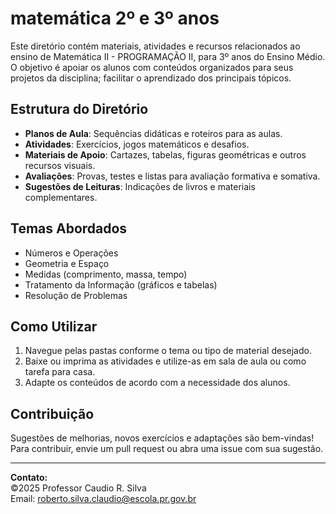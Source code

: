 # matemática 2º e 3º anos

Este diretório contém materiais, atividades e recursos relacionados ao ensino de Matemática II - PROGRAMAÇÃO II, para 3º anos do Ensino Médio. O objetivo é apoiar os alunos com conteúdos organizados para seus projetos da disciplina; facilitar o aprendizado dos principais tópicos.

## Estrutura do Diretório

- **Planos de Aula**: Sequências didáticas e roteiros para as aulas.
- **Atividades**: Exercícios, jogos matemáticos e desafios.
- **Materiais de Apoio**: Cartazes, tabelas, figuras geométricas e outros recursos visuais.
- **Avaliações**: Provas, testes e listas para avaliação formativa e somativa.
- **Sugestões de Leituras**: Indicações de livros e materiais complementares.

## Temas Abordados

- Números e Operações
- Geometria e Espaço
- Medidas (comprimento, massa, tempo)
- Tratamento da Informação (gráficos e tabelas)
- Resolução de Problemas

## Como Utilizar

1. Navegue pelas pastas conforme o tema ou tipo de material desejado.
2. Baixe ou imprima as atividades e utilize-as em sala de aula ou como tarefa para casa.
3. Adapte os conteúdos de acordo com a necessidade dos alunos.

## Contribuição

Sugestões de melhorias, novos exercícios e adaptações são bem-vindas! Para contribuir, envie um pull request ou abra uma issue com sua sugestão.

---

**Contato:**  
&copy;2025 Professor Caudio R. Silva  
Email: roberto.silva.claudio@escola.pr.gov.br
